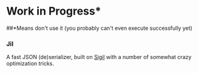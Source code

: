 # Work in Progress*

##*Means don't use it (you probably can't even execute successfully yet)

### Jil

A fast JSON (de)serializer, built on [Sigil](https://github.com/kevin-montrose/Sigil) with a number of somewhat crazy optimization tricks.
